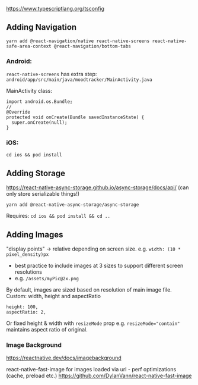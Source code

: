 
https://www.typescriptlang.org/tsconfig

## Adding Navigation

`yarn add @react-navigation/native react-native-screens react-native-safe-area-context @react-navigation/bottom-tabs`

### Android:
`react-native-screens` has extra step: `android/app/src/main/java/moodtracker/MainActivity.java`

MainActivity class:
```
import android.os.Bundle;
//
@Override
protected void onCreate(Bundle savedInstanceState) {
  super.onCreate(null);
}
```
### iOS:

`cd ios && pod install`


## Adding Storage
https://react-native-async-storage.github.io/async-storage/docs/api/
(can only store serializable things!)

`yarn add @react-native-async-storage/async-storage`

Requires: `cd ios && pod install && cd ..`

## Adding Images
 "display points" -> relative depending on screen size.
e.g. `width: (10 * pixel_density)px`
- best practice to include images at 3 sizes to support different screen resolutions 
- e.g. `/assets/myPic@2x.png`

By default, images are sized based on resolution of main image file. 
Custom: width, height and aspectRatio 
```
height: 100,
aspectRatio: 2,
```


Or fixed height & width with `resizeMode` prop e.g. `resizeMode="contain"` maintains aspect ratio of original.

### Image Background
https://reactnative.dev/docs/imagebackground

react-native-fast-image for images loaded via url - perf optimizations (cache, preload etc.)
https://github.com/DylanVann/react-native-fast-image